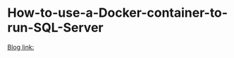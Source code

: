 # How-to-use-a-Docker-container-to-run-SQL-Server

[Blog link:](https://medium.com/@i190491/how-to-use-a-docker-container-to-run-sql-server-3e635a2aa31)
